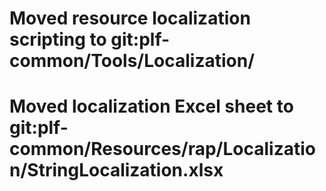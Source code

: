 # Moved resource localization scripting to git:plf-common/Tools/Localization/
# Moved localization Excel sheet to git:plf-common/Resources/rap/Localization/StringLocalization.xlsx